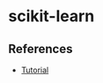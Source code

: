 # scikit-learn

<!--
https://app.pluralsight.com/paths/skills/building-machine-learning-solutions-with-scikit-learn
https://app.pluralsight.com/library/courses/python-scikit-learn-building-machine-learning-models/table-of-contents
https://app.pluralsight.com/library/courses/python-understanding-machine-learning/table-of-contents
https://www.linkedin.com/learning/machine-learning-with-scikit-learn/effective-machine-learning-with-scikit-learn
-->

## References

- [Tutorial](https://scikit-learn.org/stable/tutorial/basic/tutorial.html)

